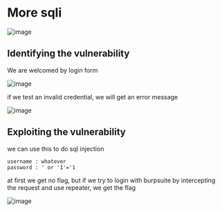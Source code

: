 # More sqli

![image](../../../Assets/9-1.png)

## Identifying the vulnerability

We are welcomed by login form

![image](../../../Assets/9-2.png)

if we test an invalid credential, we will get an error message

![image](../../../Assets/9-3.png)

## Exploiting the vulnerability

we can use this to do sql injection

```
username : whatever
password : ' or '1'='1
```

at first we get no flag, but if we try to login with burpsuite by intercepting the request and use repeater, we get the flag

![image](../../../Assets/9-4.png)


